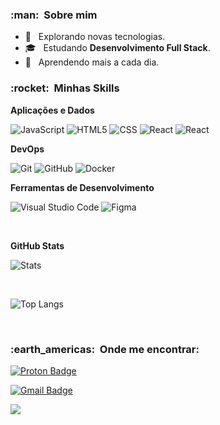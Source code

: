 <h3> :man: &nbsp;Sobre mim </h3>

-   🤔 &nbsp; Explorando novas tecnologias.
-   🎓 &nbsp; Estudando **Desenvolvimento Full Stack**.
-   🌱 &nbsp; Aprendendo mais a cada dia.

<h3> :rocket: &nbsp;Minhas Skills </h3>

**Aplicações e Dados**

![JavaScript](https://img.shields.io/badge/-JavaScript-333333?style=flat&logo=javascript)
![HTML5](https://img.shields.io/badge/-HTML5-333333?style=flat&logo=HTML5)
![CSS](https://img.shields.io/badge/-CSS-333333?style=flat&logo=CSS3&logoColor=1572B6)
![React](https://img.shields.io/badge/-React-333333?style=flat&logo=react)
![React](https://img.shields.io/badge/-NodeJs-333333?style=flat&logo=nodedotjs)

**DevOps**

![Git](https://img.shields.io/badge/-Git-333333?style=flat&logo=git)
![GitHub](https://img.shields.io/badge/-GitHub-333333?style=flat&logo=github)
![Docker](https://img.shields.io/badge/-Docker-333333?style=flat&logo=docker)

**Ferramentas de Desenvolvimento**

![Visual Studio Code](https://img.shields.io/badge/-Visual%20Studio%20Code-333333?style=flat&logo=visual-studio-code&logoColor=007ACC)
![Figma](https://img.shields.io/badge/-Figma-333333?style=flat&logo=figma&logoColor=007ACC)

<br/>

**GitHub Stats**

  ![Stats](https://github-readme-stats.vercel.app/api?username=devDudu-21&theme=dracula&show_icons=true)

<br/>

![Top Langs](https://github-readme-stats.vercel.app/api/top-langs/?username=devDudu-21&layout=compact)

<br/>

<h3> :earth_americas: &nbsp;Onde me encontrar: </h3>

[![Proton Badge](https://img.shields.io/badge/ProtonMail-DEVilDudu@proton.me-8B89CC?style=for-the-badge&logo=protonmail&logoColor=white&link=mailto:DEVilDudu@proton.me)](mailto:DEVilDudu@proton.me)

[![Gmail Badge](https://img.shields.io/badge/-edufernandes.1895@gmail.com-006bed?style=flat-square&logo=Gmail&logoColor=white&link=mailto:edufernandes.1895@gmail.com)](mailto:edufernandes.1895@gmail.com)

![](https://komarev.com/ghpvc/?username=devDudu-21&color=006bed)
